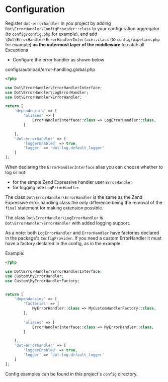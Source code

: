 # Configuration

Register `dot-errorhandler` in you project by adding `Dot\ErrorHandler\ConfigProvider::class` to your configuration aggregator (to `config/config.php` for example),
and add `\Dot\ErrorHandler\ErrorHandlerInterface::class` (to `config/pipeline.php` for example) **as the outermost layer of the middleware** to catch all Exceptions

- Configure the error handler as shown below

configs/autoload/error-handling.global.php

```php
<?php

use Dot\ErrorHandler\ErrorHandlerInterface;
use Dot\ErrorHandler\LogErrorHandler;
use Dot\ErrorHandler\ErrorHandler;

return [
    'dependencies' => [
        'aliases' => [
            ErrorHandlerInterface::class => LogErrorHandler::class,
        ]

    ],
    'dot-errorhandler' => [
        'loggerEnabled' => true,
        'logger' => 'dot-log.default_logger'
    ]
];
```

When declaring the `ErrorHandlerInterface` alias you can choose whether to log or not:
- for the simple Zend Expressive handler user `ErrorHandler`
- for logging use `LogErrorHandler`

The class `Dot\ErrorHandler\ErrorHandler` is the same as the Zend Expressive error handling class
the only difference being the removal of the `final` statement for making extension possible.

The class `Dot\ErrorHandler\LogErrorHandler` is `Dot\ErrorHandler\ErrorHandler` with
added logging support.

As a note: both `LogErrorHandler` and `ErrorHandler` have factories declared in the
package's `ConfigProvider`. If you need a custom ErrorHandler it must have a factory
declared in the config, as in the example.

Example:
```php
<?php

use Dot\ErrorHandler\ErrorHandlerInterface;
use Custom\MyErrorHandler;
use Custom\MyErrorHandlerFactory;


return [
    'dependencies' => [
        'factories' => [
            MyErrorHandler::class => MyCustomHandlerFactory::class,
        ],
        
        'aliases' => [
            ErrorHandlerInterface::class => MyErrorHandler::class,
        ]

    ],
    'dot-errorhandler' => [
        'loggerEnabled' => true,
        'logger' => 'dot-log.default_logger'
    ]
];
```
Config examples can be found in this project's `config` directory.
